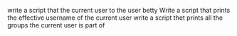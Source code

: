 write a script that the current user to the user betty
Write a script that prints the effective username of the current user
write a script thet prints all the groups the current user is part of
